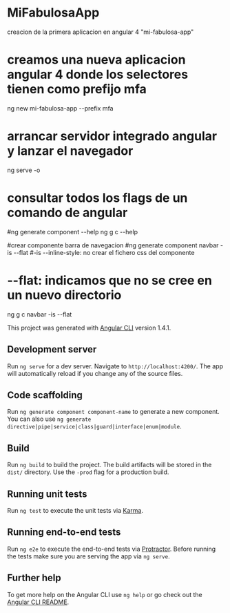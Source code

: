 # MiFabulosaApp

creacion de la primera aplicacion en angular 4 "mi-fabulosa-app"

# creamos una nueva aplicacion angular 4 donde los selectores tienen como prefijo mfa
ng new mi-fabulosa-app --prefix mfa

# arrancar servidor integrado angular y lanzar el navegador
ng serve -o

# consultar todos los flags de un comando de angular
#ng generate component --help
ng g c --help

#crear componente barra de navegacion
#ng generate component navbar -is --flat
#-is --inline-style: no crear el fichero css del componente
# --flat: indicamos que no se cree en un nuevo directorio
ng g c navbar -is --flat





This project was generated with [Angular CLI](https://github.com/angular/angular-cli) version 1.4.1.

## Development server

Run `ng serve` for a dev server. Navigate to `http://localhost:4200/`. The app will automatically reload if you change any of the source files.

## Code scaffolding

Run `ng generate component component-name` to generate a new component. You can also use `ng generate directive|pipe|service|class|guard|interface|enum|module`.

## Build

Run `ng build` to build the project. The build artifacts will be stored in the `dist/` directory. Use the `-prod` flag for a production build.

## Running unit tests

Run `ng test` to execute the unit tests via [Karma](https://karma-runner.github.io).

## Running end-to-end tests

Run `ng e2e` to execute the end-to-end tests via [Protractor](http://www.protractortest.org/).
Before running the tests make sure you are serving the app via `ng serve`.

## Further help

To get more help on the Angular CLI use `ng help` or go check out the [Angular CLI README](https://github.com/angular/angular-cli/blob/master/README.md).
